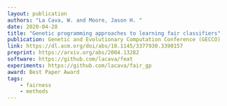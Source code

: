 ```yaml
---
layout: publication
authors: "La Cava, W. and Moore, Jason H. "
date: 2020-04-28
title: "Genetic programming approaches to learning fair classifiers"
publication: Genetic and Evolutionary Computation Conference (GECCO)
link: https://dl.acm.org/doi/abs/10.1145/3377930.3390157
preprint: https://arxiv.org/abs/2004.13282
software: https://github.com/lacava/feat
experiments: https://github.com/lacava/fair_gp
award: Best Paper Award
tags:
    - fairness
    - methods
---
```

